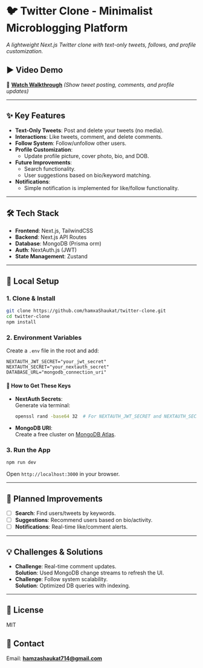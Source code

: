 # 🐦 Twitter Clone - Minimalist Microblogging Platform  
*A lightweight Next.js Twitter clone with text-only tweets, follows, and profile customization.*  


## ▶ **Video Demo**  
🎥 **[Watch Walkthrough](https://youtube.com/your-link)** *(Show tweet posting, comments, and profile updates)*  

---

## ✨ **Key Features**  
- **Text-Only Tweets**: Post and delete your tweets (no media).  
- **Interactions**: Like tweets, comment, and delete comments.  
- **Follow System**: Follow/unfollow other users.  
- **Profile Customization**:  
  - Update profile picture, cover photo, bio, and DOB.  
- **Future Improvements**:  
  - Search functionality.  
  - User suggestions based on bio/keyword matching.
- **Notifications**:  
  - Simple notification is implemented for like/follow functionality.  

---

## 🛠️ **Tech Stack**  
- **Frontend**: Next.js, TailwindCSS  
- **Backend**: Next.js API Routes  
- **Database**: MongoDB (Prisma orm)  
- **Auth**: NextAuth.js (JWT)  
- **State Management**: Zustand  

---

## 🚀 **Local Setup**  

### **1. Clone & Install**  
```bash
git clone https://github.com/hamxaShaukat/twitter-clone.git
cd twitter-clone
npm install
```

### **2. Environment Variables**  
Create a `.env` file in the root and add:  

```env
NEXTAUTH_JWT_SECRET="your_jwt_secret"
NEXTAUTH_SECRET="your_nextauth_secret"
DATABASE_URL="mongodb_connection_uri"
```

#### 🔑 **How to Get These Keys**  
- **NextAuth Secrets**:  
  Generate via terminal:  
  ```bash
  openssl rand -base64 32  # For NEXTAUTH_JWT_SECRET and NEXTAUTH_SECRET
  ```  
- **MongoDB URI**:  
  Create a free cluster on [MongoDB Atlas](https://www.mongodb.com/atlas/database).  

### **3. Run the App**  
```bash
npm run dev
```
Open `http://localhost:3000` in your browser.  

---

## 🛑 **Planned Improvements**  
- [ ] **Search**: Find users/tweets by keywords.  
- [ ] **Suggestions**: Recommend users based on bio/activity.  
- [ ] **Notifications**: Real-time like/comment alerts.  

---


## 💡 **Challenges & Solutions**  
- **Challenge**: Real-time comment updates.  
  **Solution**: Used MongoDB change streams to refresh the UI.  
- **Challenge**: Follow system scalability.  
  **Solution**: Optimized DB queries with indexing.  

---

## 📜 **License**  
MIT  

## 📩 **Contact**  
Email: **hamzashaukat714@gmail.com**
